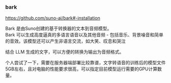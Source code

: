 ### bark
 https://github.com/suno-ai/bark#-installation

 Bark 是由Suno创建的基于转换器的文本到音频模型。  
 Bark 可以生成高度逼真的多语言语音以及其他音频 - 包括音乐、背景噪音和简单的音效。该模型还可以产生非语言交流，如大笑、叹息和哭泣

 结合 LLM 生成的文字，可以方便的转换为输出为音频格式。

 个人尝试了一下，需要在服务器端部署比较靠谱，文字转语音的训练后的模型文件5GB左右，且对电脑的性能要求很高，可以指定目前模型运行需要的GPU计算数量。

 